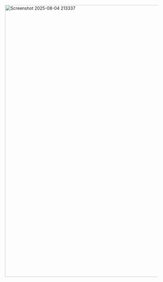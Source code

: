 <img width="1898" height="898" alt="Screenshot 2025-08-04 213337" src="https://github.com/user-attachments/assets/a577f003-ed85-408d-9f64-51ec65789784" />
